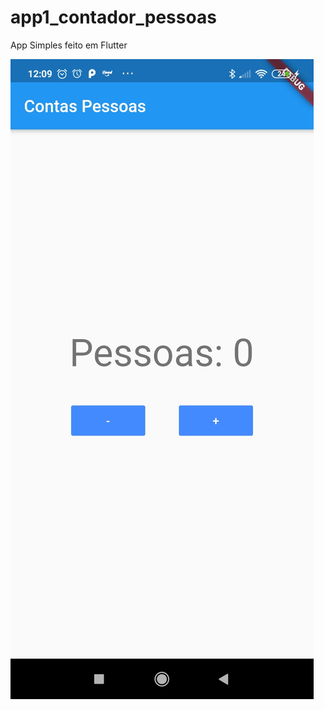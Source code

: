 # app1_contador_pessoas

App Simples feito em Flutter

<img src="https://github.com/desenvolvimentoarivan/AppsFlutter/blob/main/app1_contador_pessoas/readmeimg/img.jpg" alt="My cool logo"/>
